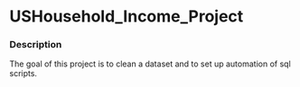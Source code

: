 # USHousehold_Income_Project
### Description
The goal of this project is to clean a dataset and to set up automation of sql scripts.
